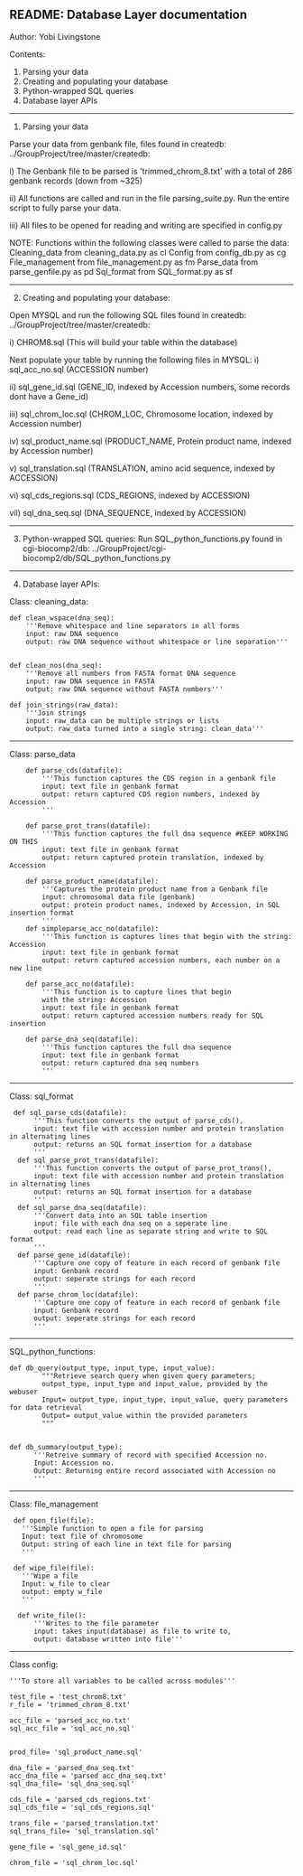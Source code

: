 README: Database Layer documentation
---------------------------------------------------------------------------------------------------------------
Author: Yobi Livingstone

Contents: 

1. Parsing your data
2. Creating and populating your database 
3. Python-wrapped SQL queries
4. Database layer APIs
 
----------------------------------------------------------------------------------------------------------------
 
1) Parsing your data

Parse your data from genbank file, files found in createdb: ../GroupProject/tree/master/createdb:

i) The Genbank file to be parsed is 'trimmed_chrom_8.txt' with a total of 286 genbank records (down from ~325)

ii) All functions are called and run in the file parsing_suite.py. Run the entire script to fully parse your data.

iii) All files to be opened for reading and writing are specified in config.py 


 
NOTE: Functions within the following classes were called to parse the data:
Cleaning_data from cleaning_data.py as cl
Config from config_db.py as cg
File_management from file_management.py as fm
Parse_data from parse_genfile.py as pd
Sql_format from SQL_format.py as sf
 
----------------------------------------------------------------------------------------------------------------
 
2) Creating and populating your database:

Open MYSQL and run the following SQL files found in createdb: ../GroupProject/tree/master/createdb:

i) CHROM8.sql (This will build your table within the database)

Next populate your table by running the following files in MYSQL:
i) sql_acc_no.sql (ACCESSION number)

ii) sql_gene_id.sql (GENE_ID, indexed by Accession numbers, some records dont have a Gene_id)

iii) sql_chrom_loc.sql (CHROM_LOC, Chromosome location, indexed by Accession number)

iv) sql_product_name.sql (PRODUCT_NAME, Protein product name, indexed by Accession number)

v) sql_translation.sql (TRANSLATION, amino acid sequence, indexed by ACCESSION)

vi) sql_cds_regions.sql (CDS_REGIONS, indexed by ACCESSION)

vii) sql_dna_seq.sql (DNA_SEQUENCE, indexed by ACCESSION)


-------------------------------------------------------------------------------------------------------------

3) Python-wrapped SQL queries:
Run SQL_python_functions.py found in cgi-biocomp2/db: ../GroupProject/cgi-biocomp2/db/SQL_python_functions.py

--------------------------------------------------------------------------------------------------------------

4) Database layer APIs:

Class: cleaning_data:

    def clean_wspace(dna_seq):
        '''Remove whitespace and line separators in all forms
        input: raw DNA sequence
        output: raw DNA sequence without whitespace or line separation'''


    def clean_nos(dna_seq):
        '''Remove all numbers from FASTA format DNA sequence
        input: raw DNA sequence in FASTA
        output: raw DNA sequence without FASTA numbers'''

    def join_strings(raw_data):
        '''Join strings
        input: raw_data can be multiple strings or lists
        output: raw_data turned into a single string: clean_data'''


--------------------------------------------------------------------------------------------------------------

Class: parse_data

        def parse_cds(datafile):
            '''This function captures the CDS region in a genbank file
            input: text file in genbank format
            output: return captured CDS region numbers, indexed by Accession
            ''' 
        
        def parse_prot_trans(datafile):
            '''This function captures the full dna sequence #KEEP WORKING ON THIS
            input: text file in genbank format
            output: return captured protein translation, indexed by Accession

        def parse_product_name(datafile):
            '''Captures the protein product name from a Genbank file
            input: chromosomal data file (genbank)
            output: protein product names, indexed by Accession, in SQL insertion format
            '''
        def simpleparse_acc_no(datafile):
            '''This function is captures lines that begin with the string: Accession
            input: text file in genbank format
            output: return captured accession numbers, each number on a new line

        def parse_acc_no(datafile):
            '''This function is to capture lines that begin
            with the string: Accession
            input: text file in genbank format
            output: return captured accession numbers ready for SQL insertion

        def parse_dna_seq(datafile):
            '''This function captures the full dna sequence
            input: text file in genbank format
            output: return captured dna seq numbers
            ''' 

--------------------------------------------------------------------------------------------------------------

 
Class: sql_format

     def sql_parse_cds(datafile):
          '''This function converts the output of parse_cds(),
          input: text file with accession number and protein translation in alternating lines
          output: returns an SQL format insertion for a database
          '''
      def sql_parse_prot_trans(datafile):
          '''This function converts the output of parse_prot_trans(),
          input: text file with accession number and protein translation in alternating lines
          output: returns an SQL format insertion for a database
          '''
      def sql_parse_dna_seq(datafile):
          '''Convert data into an SQL table insertion
          input: file with each dna seq on a seperate line
          output: read each line as separate string and write to SQL format
          '''
      def parse_gene_id(datafile):
          '''Capture one copy of feature in each record of genbank file
          input: Genbank record
          output: seperate strings for each record
          '''
      def parse_chrom_loc(datafile):
          '''Capture one copy of feature in each record of genbank file
          input: Genbank record
          output: seperate strings for each record
          '''

--------------------------------------------------------------------------------------------------------------

SQL_python_functions:

    def db_query(output_type, input_type, input_value):
            """Retrieve search query when given query parameters;
            output_type, input_type and input_value, provided by the webuser
            Input= output_type, input_type, input_value, query parameters for data retrieval
            Output= output_value within the provided parameters
            """


    def db_summary(output_type):
          '''Retreive summary of record with specified Accession no.
          Input: Accession no.
          Output: Returning entire record associated with Accession no
          '''
--------------------------------------------------------------------------------------------------------------

Class: file_management

     def open_file(file):
       '''Simple function to open a file for parsing
       Input: text file of chromosome
       Output: string of each line in text file for parsing
       '''

     def wipe_file(file):
       '''Wipe a file
       Input: w_file to clear
       output: empty w_file
       '''

      def write_file():
          '''Writes to the file parameter
          input: takes input(database) as file to write to,
          output: database written into file'''

--------------------------------------------------------------------------------------------------------------

Class config:

    '''To store all variables to be called across modules'''
    
    test_file = 'test_chrom8.txt'
    r_file = 'trimmed_chrom_8.txt'

    acc_file = 'parsed_acc_no.txt'
    sql_acc_file = 'sql_acc_no.sql'


    prod_file= 'sql_product_name.sql'

    dna_file = 'parsed_dna_seq.txt'
    acc_dna_file = 'parsed acc_dna_seq.txt'
    sql_dna_file= 'sql_dna_seq.sql'

    cds_file = 'parsed_cds_regions.txt'
    sql_cds_file = 'sql_cds_regions.sql'

    trans_file = 'parsed_translation.txt'
    sql_trans_file= 'sql_translation.sql'

    gene_file = 'sql_gene_id.sql'

    chrom_file = 'sql_chrom_loc.sql'
